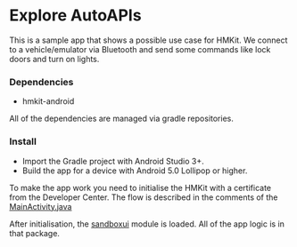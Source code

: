 # Explore AutoAPIs

This is a sample app that shows a possible use case for HMKit. We connect to a vehicle/emulator via Bluetooth and send some commands like lock doors and turn on lights.

### Dependencies

* hmkit-android

All of the dependencies are managed via gradle repositories.

### Install

* Import the Gradle project with Android Studio 3+.
* Build the app for a device with Android 5.0 Lollipop or higher.

To make the app work you need to initialise the HMKit with a certificate from the Developer 
Center. The flow is described in the comments of the [MainActivity.java](https://github.com/highmobility/hm-android-bluetooth-auto-api-explorer/blob/master/app/src/main/java/com/highmobility/exploreautoapis/MainActivity.java#L34)

After initialisation, the [sandboxui](https://github.com/highmobility/hm-android-bluetooth-auto-api-explorer/tree/master/sandboxui/src/main/java/com/highmobility/sandboxui) module is loaded. All of the app logic is in that package.


